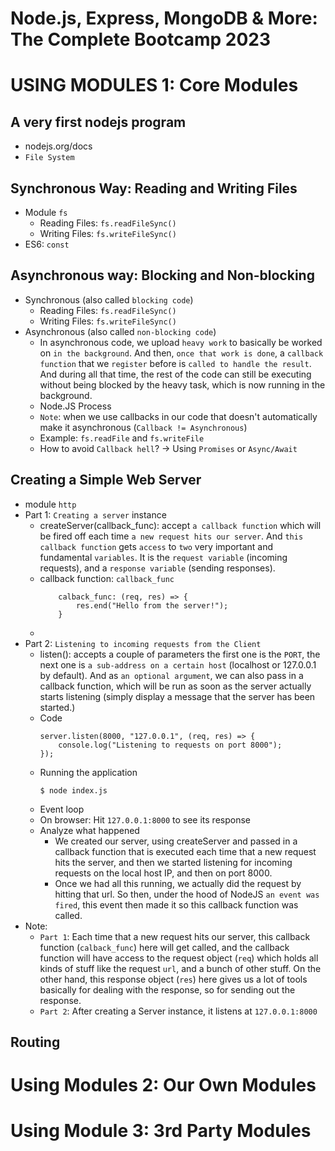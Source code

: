 # Node.js, Express, MongoDB & More: The Complete Bootcamp 2023
# USING MODULES 1: Core Modules

## A very first nodejs program
- nodejs.org/docs
- `File System`

## Synchronous Way: Reading and Writing Files
- Module `fs`
    + Reading Files: `fs.readFileSync()`
    + Writing Files: `fs.writeFileSync()`
- ES6: `const`

## Asynchronous way: Blocking and Non-blocking
- Synchronous (also called `blocking code`)
    + Reading Files: `fs.readFileSync()`
    + Writing Files: `fs.writeFileSync()`
- Asynchronous (also called `non-blocking code`)
    + In asynchronous code, we upload `heavy work` to basically be worked on `in the background`. And then, `once that work is done`, a `callback function` that we `register` before is `called to handle the result`. And during all that time, the rest of the code can still be executing without being blocked by the heavy task, which is now running in the background.
    + Node.JS Process
    + `Note`: when we use callbacks in our code that doesn't automatically make it asynchronous (`Callback != Asynchronous`)
    + Example: `fs.readFile` and `fs.writeFile`
    + How to avoid `Callback hell`? -> Using `Promises` or `Async/Await`

## Creating a Simple Web Server
- module `http`
- Part 1: `Creating a server` instance
    + createServer(callback_func): accept `a callback function` which will be fired off each time `a new request hits our server`. And `this callback function` gets `access` to `two` very important and fundamental `variables`. It is the `request variable` (incoming requests), and a `response variable` (sending responses).
    + callback function: `callback_func`
        ```
            calback_func: (req, res) => {
                res.end("Hello from the server!");
            }
        ```
    +
- Part 2: `Listening to incoming requests from the Client`
    + listen(): accepts a couple of parameters the first one is the `PORT`, the next one is `a sub-address on a certain host` (localhost or 127.0.0.1 by default). And as `an optional argument`, we can also pass in a callback function, which will be run as soon as the server actually starts listening (simply display a message that the server has been started.)
    + Code
        ```
        server.listen(8000, "127.0.0.1", (req, res) => {
            console.log("Listening to requests on port 8000");
        });
        ```
    + Running the application
        ```
        $ node index.js
        ```
    + Event loop
    + On browser: Hit `127.0.0.1:8000` to see its response
    + Analyze what happened
        - We created our server, using createServer and passed in a callback function that is executed each time that a new request hits the server, and then we started listening for incoming requests on the local host IP, and then on port 8000. 
        - Once we had all this running, we actually did the request by hitting that url. So then, under the hood of NodeJS `an event was fired`, this event then made it so this callback function was called.
- Note:
    + `Part 1`: Each time that a new request hits our server, this callback function (`calback_func`) here will get called, and the callback function will have access to the request object (`req`) which holds all kinds of stuff like the request `url`, and a bunch of other stuff. On the other hand, this response object (`res`) here gives us a lot of tools basically for dealing with the response, so for sending out the response.
    + `Part 2`: After creating a Server instance, it listens at `127.0.0.1:8000`

## Routing
# Using Modules 2: Our Own Modules

# Using Module 3: 3rd Party Modules